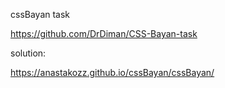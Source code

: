 cssBayan task

https://github.com/DrDiman/CSS-Bayan-task

solution:

https://anastakozz.github.io/cssBayan/cssBayan/
